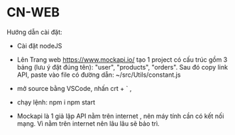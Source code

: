 # CN-WEB
Hướng dẫn cài đặt:

-	Cài đặt nodeJS
-	Lên Trang web https://www.mockapi.io/ tạo 1 project có cấu trúc gồm 3 bảng (lưu ý đặt đúng tên): "user", "products", "orders". Sau đó copy link API, paste vào file có đường dẫn: ~/src/Utils/constant.js
-	mở source bằng VSCode, nhấn crt + ` , 
-	chạy lệnh:
  npm i
  npm start

- Mockapi là 1 giả lập API nằm trên internet , nên máy tính cần có kết nối mạng. Vì nằm trên internet nên lâu lâu sẽ bảo trì.
